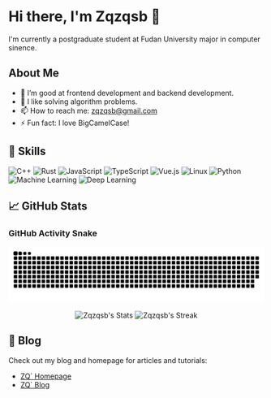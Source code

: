 # Hi there, I'm Zqzqsb 👋

I'm currently a postgraduate student at Fudan University major in computer sinence.

## About Me

- 🌱 I’m good at frontend development and backend development.
- 💬 I like solving algorithm problems.
- 📫 How to reach me: [zqzqsb@gmail.com](mailto:zqzqsb@gmail.com)
- ⚡ Fun fact: I love BigCamelCase!

## 🚀 Skills

![C++](https://img.shields.io/badge/C++-00599C?style=for-the-badge&logo=cplusplus&logoColor=white)
![Rust](https://img.shields.io/badge/Rust-000000?style=for-the-badge&logo=rust&logoColor=white)
![JavaScript](https://img.shields.io/badge/JavaScript-F7DF1E?style=for-the-badge&logo=javascript&logoColor=black)
![TypeScript](https://img.shields.io/badge/TypeScript-3178C6?style=for-the-badge&logo=typescript&logoColor=white)
![Vue.js](https://img.shields.io/badge/Vue.js-4FC08D?style=for-the-badge&logo=vue-dot-js&logoColor=white)
![Linux](https://img.shields.io/badge/Linux-FCC624?style=for-the-badge&logo=linux&logoColor=black)
![Python](https://img.shields.io/badge/Python-3776AB?style=for-the-badge&logo=python&logoColor=white)
![Machine Learning](https://img.shields.io/badge/Machine_Learning-0078D4?style=for-the-badge&logo=machine-learning&logoColor=white)
![Deep Learning](https://img.shields.io/badge/Deep_Learning-FF6F00?style=for-the-badge&logo=deep-learning&logoColor=white)

## 📈 GitHub Stats

### GitHub Activity Snake

![GitHub Snake](https://github.com/Zqzqsb/Zqzqsb/blob/output/github-snake.svg)
<!-- ![GitHub Snake Dark](https://github.com/Zqzqsb/Zqzqsb/blob/output/github-snake-dark.svg)
![GitHub Snake Ocean](https://github.com/Zqzqsb/Zqzqsb/blob/output/ocean.gif) -->

<div class="badges-githubstats">
  <p align="center">
    <img src="https://github-readme-stats.vercel.app/api?username=Zqzqsb&theme=purple&show_icons=true&hide_border=true&count_private=true" alt="Zqzqsb's Stats" height="165">
    <img src="https://github-readme-streak-stats.herokuapp.com/?user=Zqzqsb&theme=purple&hide_border=true" alt="Zqzqsb's Streak" height="165">
  </p>
</div>

## 📝 Blog

Check out my blog and homepage for articles and tutorials:

- [ZQ` Homepage](https://homepage.zqzqsb.cn)
- [ZQ` Blog](https://blog.zqzqsb.cn)
